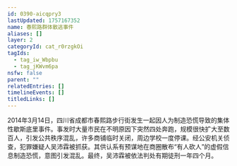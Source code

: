 ```yaml
---
id: 0390-aicqpry3
lastUpdated: 1757167352
name: 春熙路群体散逃事件
aliases: []
layer: 2
categoryId: cat_r0rzgkOi
tagIds:
  - tag_iw_Wbpbu
  - tag_jKWvm6pa
nsfw: false
parent: ""
relatedEntries: []
timelineEvents: []
titledLinks: []
---
```


2014年3月14日，四川省成都市春熙路步行街发生一起因人为制造恐慌导致的集体性歇斯底里事件。事发时大量市民在不明原因下突然四处奔跑，规模很快扩大至数百人，引发公共秩序混乱，许多商铺临时关闭，周边学校一度停课。经公安机关侦查，犯罪嫌疑人吴沛霖被抓获。其供认系有预谋地在商圈散布“有人砍人”的虚假信息制造恐慌，意图引发混乱。最终，吴沛霖被依法判处有期徒刑一年四个月。